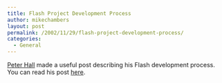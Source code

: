 ```yaml
---
title: Flash Project Development Process
author: mikechambers
layout: post
permalink: /2002/11/29/flash-project-development-process/
categories:
  - General
---
```



[Peter Hall][1] made a useful post describing his Flash development process.  
You can read his post [here][2].

 [1]: http://www.peterjoel.com/blog/
 [2]: http://chattyfig.figleaf.com/cgi-bin/ezmlm-cgi?1:mss:55225:200211:mlfnhadkcnfkapgohkdl